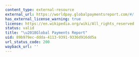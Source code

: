 ```yaml
---
content_type: external-resource
external_url: https://worldpay.globalpaymentsreport.com/#/
has_external_license_warning: true
license: https://en.wikipedia.org/wiki/All_rights_reserved
status: valid
title: "\u2018Global Payments Report"
uid: 89b979ec-ddda-4113-9391-9336d916dd5a
url_status_code: 200
wayback_url: ''
---
```

